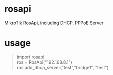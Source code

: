 # rosapi
MikroTik RosApi, including DHCP, PPPoE Server

# usage
> import rosapi  
  ros = RosApi("192.168.8.1")  
  ros.add_dhcp_server("test","bridge1", "test") 
  
